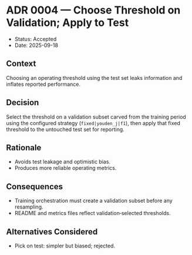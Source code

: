 # ADR 0004 — Choose Threshold on Validation; Apply to Test

- Status: Accepted
- Date: 2025-09-18

## Context
Choosing an operating threshold using the test set leaks information and inflates reported performance.

## Decision
Select the threshold on a validation subset carved from the training period using the configured strategy (`fixed|youden_j|f1`), then apply that fixed threshold to the untouched test set for reporting.

## Rationale
- Avoids test leakage and optimistic bias.
- Produces more reliable operating metrics.

## Consequences
- Training orchestration must create a validation subset before any resampling.
- README and metrics files reflect validation‑selected thresholds.

## Alternatives Considered
- Pick on test: simpler but biased; rejected.

